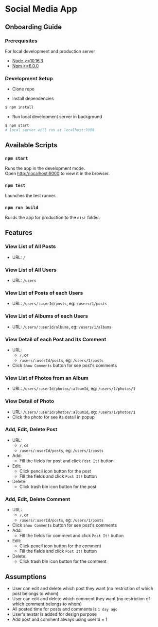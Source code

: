 # Social Media App

## Onboarding Guide

### Prerequisites

For local development and production server

* [Node >=10.16.3](https://nodejs.org/en/)
* [Npm >=6.0.0](https://www.npmjs.com/)

### Development Setup

* Clone repo

* Install dependencies

```bash
$ npm install
```

* Run local development server in background

```bash
$ npm start
# local server will run at localhost:9000
```

## Available Scripts

### `npm start`

Runs the app in the development mode.<br>
Open [http://localhost:9000](http://localhost:0000) to view it in the browser.

### `npm test`

Launches the test runner.

### `npm run build`

Builds the app for production to the `dist` folder.

## Features

### View List of All Posts
* URL: `/`

### View List of All Users
* URL: `/users`

### View List of Posts of each Users
* URL: `/users/:userId/posts`, eg: `/users/1/posts`

### View List of Albums of each Users
* URL: `/users/:userId/albums`, eg: `/users/1/albums`

### View Detail of each Post and Its Comment
* URL:
    * `/`, or
    * `/users/:userId/posts`, eg: `/users/1/posts`
* Click `Show Comments` button for see post's comments

### View List of Photos from an Album
* URL: `/users/:userId/photos/:albumId`, eg: `/users/1/photos/1`

### View Detail of Photo
* URL: `/users/:userId/photos/:albumId`, eg: `/users/1/photos/1`
* Click the photo for see its detail in popup

### Add, Edit, Delete Post
* URL:
    * `/`, or
    * `/users/:userId/posts`, eg: `/users/1/posts`
* Add:
    * Fill the fields for post and click `Post It!` button
* Edit:
    * Click pencil icon button for the post
    * Fill the fields and click `Post It!` button
* Delete:
    * Click trash bin icon button for the post

### Add, Edit, Delete Comment
* URL:
    * `/`, or
    * `/users/:userId/posts`, eg: `/users/1/posts`
* Click `Show Comments` button for see post's comments
* Add:
    * Fill the fields for comment and click `Post It!` button
* Edit:
    * Click pencil icon button for the comment
    * Fill the fields and click `Post It!` button
* Delete:
    * Click trash bin icon button for the comment

## Assumptions
* User can edit and delete which post they want (no restriction of which post belongs to whom)
* User can edit and delete which comment they want (no restriction of which comment belongs to whom)
* All posted time for posts and comments is `1 day ago`
* User's avatar is added for design purpose
* Add post and comment always using userId = 1
